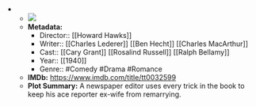 - 
    - ![](https://m.media-amazon.com/images/M/MV5BZDVmZTZkYjMtNmViZC00ODEzLTgwNDAtNmQ3OGQwOWY5YjFmXkEyXkFqcGdeQXVyNDY2MTk1ODk@._V1_SX300.jpg)  
    - **Metadata:**
        - Director:: [[Howard Hawks]]
        - Writer:: [[Charles Lederer]] [[Ben Hecht]] [[Charles MacArthur]]
        - Cast:: [[Cary Grant]] [[Rosalind Russell]] [[Ralph Bellamy]]
        - Year:: [[1940]]
        - Genre:: #Comedy #Drama #Romance
    - **IMDb:** https://www.imdb.com/title/tt0032599
    - **Plot Summary:** A newspaper editor uses every trick in the book to keep his ace reporter ex-wife from remarrying.
